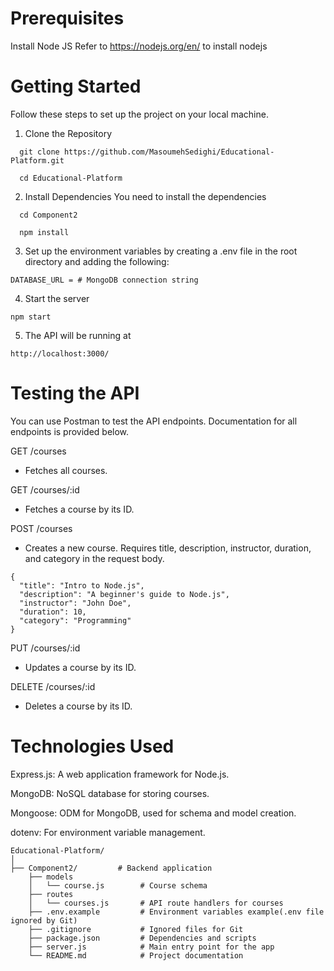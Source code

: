 # Prerequisites
Install Node JS
Refer to https://nodejs.org/en/ to install nodejs

# Getting Started
Follow these steps to set up the project on your local machine.

1. Clone the Repository

```
  git clone https://github.com/MasoumehSedighi/Educational-Platform.git

  cd Educational-Platform

```

2. Install Dependencies
You need to install the dependencies

```
  cd Component2

  npm install
```
3. Set up the environment variables by creating a .env file in the root directory and adding the following:

```
DATABASE_URL = # MongoDB connection string
```

4. Start the server

```
npm start
```

5. The API will be running at

```
http://localhost:3000/
```


# Testing the API

You can use Postman to test the API endpoints. Documentation for all endpoints is provided below.



GET /courses

  * Fetches all courses.

GET /courses/:id

  * Fetches a course by its ID.

POST /courses

  * Creates a new course. Requires title, description, instructor, duration, and category in the request body.
```
{
  "title": "Intro to Node.js",
  "description": "A beginner's guide to Node.js",
  "instructor": "John Doe",
  "duration": 10,
  "category": "Programming"
}
```

PUT /courses/:id

 * Updates a course by its ID.

DELETE /courses/:id

 * Deletes a course by its ID.


# Technologies Used
Express.js: A web application framework for Node.js.

MongoDB: NoSQL database for storing courses.

Mongoose: ODM for MongoDB, used for schema and model creation.

dotenv: For environment variable management.


```
Educational-Platform/
│
├── Component2/         # Backend application
    ├── models
    │   └── course.js        # Course schema
    ├── routes
    │   └── courses.js       # API route handlers for courses
    ├── .env.example         # Environment variables example(.env file ignored by Git)
    ├── .gitignore           # Ignored files for Git
    ├── package.json         # Dependencies and scripts
    ├── server.js            # Main entry point for the app
    └── README.md            # Project documentation

```

